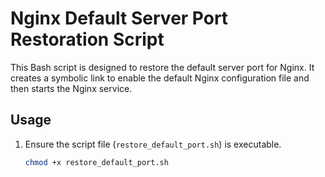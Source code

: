 # Nginx Default Server Port Restoration Script

This Bash script is designed to restore the default server port for Nginx. It creates a symbolic link to enable the default Nginx configuration file and then starts the Nginx service.

## Usage

1. Ensure the script file (`restore_default_port.sh`) is executable.
   ```bash
   chmod +x restore_default_port.sh

